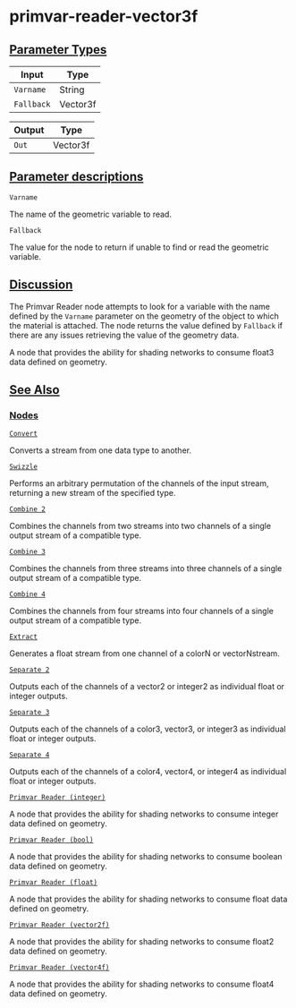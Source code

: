 # primvar-reader-vector3f


[Parameter Types](/documentation/shadergraph/data/primvar-reader-(vector3f)#Parameter-Types)
--------------------------------------------------------------------------------------------

| Input | Type |
| --- | --- |
| `Varname` | String |
| `Fallback` | Vector3f |

| Output | Type |
| --- | --- |
| `Out` | Vector3f |

[Parameter descriptions](/documentation/shadergraph/data/primvar-reader-(vector3f)#Parameter-descriptions)
----------------------------------------------------------------------------------------------------------

`Varname` 

 The name of the geometric variable to read.
 

`Fallback` 

 The value for the node to return if unable to find or read the geometric variable.
 

[Discussion](/documentation/shadergraph/data/primvar-reader-(vector3f)#Discussion)
----------------------------------------------------------------------------------

 The Primvar Reader node attempts to look for a variable with the name defined by the
 `Varname` 
 parameter on the geometry of the object to which the material is attached. The node returns the value defined by
 `Fallback` 
 if there are any issues retrieving the value of the geometry data.
 

 A node that provides the ability for shading networks to consume float3 data defined on geometry.

[See Also](/documentation/shadergraph/data/primvar-reader-(vector3f)#see-also)
------------------------------------------------------------------------------

### [Nodes](/documentation/shadergraph/data/primvar-reader-(vector3f)#nodes)

[`Convert`](/documentation/shadergraph/data/convert)

 Converts a stream from one data type to another.
 

[`Swizzle`](/documentation/shadergraph/data/swizzle)

 Performs an arbitrary permutation of the channels of the input stream, returning a new stream of the specified type.
 

[`Combine 2`](/documentation/shadergraph/data/combine-2)

 Combines the channels from two streams into two channels of a single output stream of a compatible type.
 

[`Combine 3`](/documentation/shadergraph/data/combine-3)

 Combines the channels from three streams into three channels of a single output stream of a compatible type.
 

[`Combine 4`](/documentation/shadergraph/data/combine-4)

 Combines the channels from four streams into four channels of a single output stream of a compatible type.
 

[`Extract`](/documentation/shadergraph/data/extract)

 Generates a float stream from one channel of a color​N o​r vector​N ​stream.
 

[`Separate 2`](/documentation/shadergraph/data/separate-2)

 Outputs each of the channels of a vector2 or integer2 as individual float or integer outputs.
 

[`Separate 3`](/documentation/shadergraph/data/separate-3)

 Outputs each of the channels of a color3, vector3, or integer3 as individual float or integer outputs.
 

[`Separate 4`](/documentation/shadergraph/data/separate-4)

 Outputs each of the channels of a color4, vector4, or integer4 as individual float or integer outputs.
 

[`Primvar Reader (integer)`](/documentation/shadergraph/data/primvar-reader-(integer))

 A node that provides the ability for shading networks to consume integer data defined on geometry.
 

[`Primvar Reader (bool)`](/documentation/shadergraph/data/primvar-reader-(bool))

 A node that provides the ability for shading networks to consume boolean data defined on geometry.
 

[`Primvar Reader (float)`](/documentation/shadergraph/data/primvar-reader-(float))

 A node that provides the ability for shading networks to consume float data defined on geometry.
 

[`Primvar Reader (vector2f)`](/documentation/shadergraph/data/primvar-reader-(vector2f))

 A node that provides the ability for shading networks to consume float2 data defined on geometry.
 

[`Primvar Reader (vector4f)`](/documentation/shadergraph/data/primvar-reader-(vector4f))

 A node that provides the ability for shading networks to consume float4 data defined on geometry.
 

